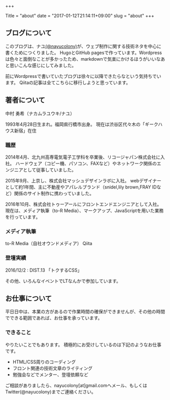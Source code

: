 +++

Title = "about"
date = "2017-01-12T21:14:11+09:00"
slug = "about"
+++

## ブログについて
このブログは、ナユ[(@nayucolony)](https://twitter.com/nayucolony)が、ウェブ制作に関する技術ネタを中心に書くためにつくりました。
HugoとGitHub pagesで作っています。Wordpressは色々と面倒なことが多かったため、markdownで気楽にかけるほうがいいなあと思いこんな感じにしてみました。

前にWordpressで書いていたブログは徐々に以降できたらなという気持ちでいます。
Qiitaの記事は全てこちらに移行しようと思っています。


## 著者について
中村 勇希（ナカムラユウキ/ナユ）

1993年4月28日生まれ。福岡県行橋市出身。
現在は渋谷区代々木の「ギークハウス新宿」在住

### 職歴
2014年4月、北九州高専電気電子工学科を卒業後、リコージャパン株式会社に入社。
ハードウェア（コピー機、パソコン、FAXなど）やネットワーク関係のエンジニアとして従事していました。

2015年9月、上京し、株式会社マッシュデザインラボに入社。
webデザイナーとして約1年間、主に不動産やアパレルブランド（snidel,lily brown,FRAY IDなど）関係のサイト制作に携わっていました。

2016年10月、株式会社トゥーアールにフロントエンドエンジニアとして入社。
現在は、メディア執筆（to-R Media）、マークアップ、JavaScriptを用いた業務を行っています。

### メディア執筆
to-R Media（自社オウンドメディア）
Qiita

### 登壇実績
2016/12/2 : DIST.13 「トクするCSS」

その他、いろんなイベントでLTなんかで参加しています。

## お仕事について
平日日中は、本業の方があるので作業時間の確保ができませんが、その他の時間でできる範囲であれば、お仕事を承っています。

### できること

やりたいことでもあります。
積極的にお受けしているのは下記のようなお仕事です。

- HTML/CSS周りのコーディング
- フロント関連の技術文章のライティング
- 勉強会などでメンター、登壇依頼など

ご相談がありましたら、nayucolony[at]gmail.comへメール、もしくはTwitter(@nayucolony)までご連絡ください。
